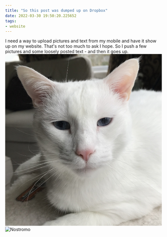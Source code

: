 ```yaml
---
title: "So this post was dumped up on Dropbox"
date: 2022-03-30 19:50:20.225652
tags:
- website
---
```

I need a way to upload pictures and text from my mobile and have it show up on my website.
That's not too much to ask I hope.
So I push a few pictures and some loosely posted text - and then it goes up.
![So Handsome](/images/boycat.jpg)
![Nostromo](alien-1979-6.jpg)
